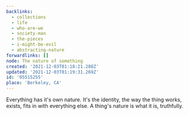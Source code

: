 ```yaml
---
backlinks:
  - collections
  - life
  - who-are-we
  - society-man
  - the-pieces
  - i-might-be-evil
  - abstracting-nature
forwardlinks: []
node: The nature of something
created: '2021-12-03T01:18:21.288Z'
updated: '2021-12-03T01:19:31.269Z'
id: '05515255'
place: 'Berkeley, CA'
---
```

Everything has it's own nature. It's the identity, the way the thing works, exists, fits in with everything else. A thing's nature is what it is, truthfully. 
